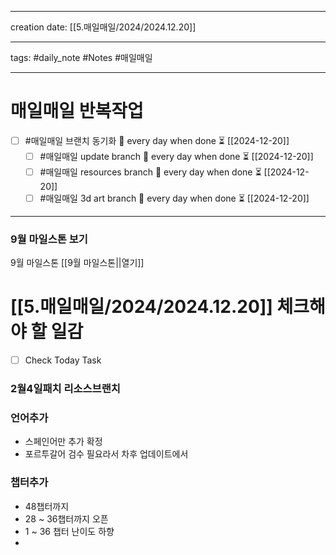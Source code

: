 
-------

creation date: [[5.매일매일/2024/2024.12.20]] 

--------

tags: #daily_note  #Notes #매일매일

---  
# 매일매일 반복작업 
- [ ] #매일매일 브랜치 동기화 🔁 every day when done ⏳ [[2024-12-20]] 
	- [ ] #매일매일 update branch  🔁 every day when done ⏳ [[2024-12-20]]
	- [ ] #매일매일 resources branch  🔁 every day when done ⏳ [[2024-12-20]]
	- [ ] #매일매일 3d art branch  🔁 every day when done ⏳ [[2024-12-20]]

--------

### 9월 마일스톤 보기
 9월 마일스톤 [[9월 마일스톤||열기]] 



# [[5.매일매일/2024/2024.12.20]]  체크해야 할 일감

- [ ] Check Today Task


### 2월4일패치 리소스브랜치 


### 언어추가
- 스페인어만 추가 확정
- 포르투갈어 검수 필요라서 차후 업데이트에서


### 챕터추가
- 48챕터까지
- 28 ~ 36챕터까지 오픈
-  1 ~ 36 챕터 난이도 하향
- 

